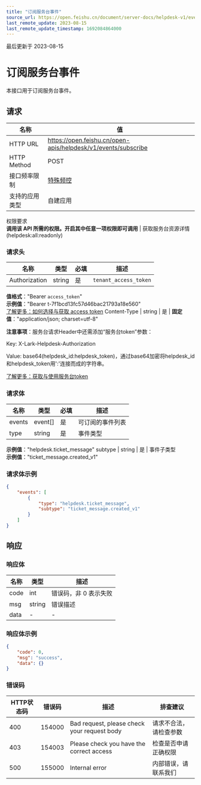 ```yaml
---
title: "订阅服务台事件"
source_url: https://open.feishu.cn/document/server-docs/helpdesk-v1/event/subscribe
last_remote_update: 2023-08-15
last_remote_update_timestamp: 1692084864000
---
```

最后更新于 2023-08-15

# 订阅服务台事件

本接口用于订阅服务台事件。

## 请求
名称 | 值
---|---
HTTP URL | https://open.feishu.cn/open-apis/helpdesk/v1/events/subscribe
HTTP Method | POST
接口频率限制 | [特殊频控](https://open.feishu.cn/document/ukTMukTMukTM/uUzN04SN3QjL1cDN)
支持的应用类型 | 自建应用
权限要求  
            **调用该 API 所需的权限。开启其中任意一项权限即可调用** | 获取服务台资源详情(helpdesk:all:readonly)

### 请求头

名称 | 类型 | 必填 | 描述
--- | --- | --- | ---
Authorization | string | 是 | `tenant_access_token`  
**值格式**："Bearer `access_token`"  
**示例值**："Bearer t-7f1bcd13fc57d46bac21793a18e560"  
[了解更多：如何选择与获取 access token](https://open.feishu.cn/document/uAjLw4CM/ugTN1YjL4UTN24CO1UjN/trouble-shooting/how-to-choose-which-type-of-token-to-use)
Content-Type | string | 是 | **固定值**："application/json; charset=utf-8"

**注意事项**：服务台请求Header中还需添加“服务台token”参数：

Key: X-Lark-Helpdesk-Authorization

Value: base64(helpdesk_id:helpdesk_token)，通过base64加密将helpdesk_id和helpdesk_token用':'连接而成的字符串。

[了解更多：获取与使用服务台token](https://open.feishu.cn/document/ukTMukTMukTM/ugDOyYjL4gjM24CO4IjN)

### 请求体

名称 | 类型 | 必填 | 描述
--- | --- | --- | ---
events | event\[\] | 是 | 可订阅的事件列表
type | string | 是 | 事件类型  
**示例值**："helpdesk.ticket_message"
subtype | string | 是 | 事件子类型  
**示例值**："ticket_message.created_v1"

### 请求体示例
```json
{
    "events": [
        {
            "type": "helpdesk.ticket_message",
            "subtype": "ticket_message.created_v1"
        }
    ]
}
```

## 响应

### 响应体

名称 | 类型 | 描述
--- | --- | ---
code | int | 错误码，非 0 表示失败
msg | string | 错误描述
data | \- | \-

### 响应体示例
```json
{
    "code": 0,
    "msg": "success",
    "data": {}
}
```

### 错误码

HTTP状态码 | 错误码 | 描述 | 排查建议
--- | --- | --- | ---
400 | 154000 | Bad request, please check your request body | 请求不合法，请检查参数
403 | 154003 | Please check you have the correct access | 检查是否申请正确权限
500 | 155000 | Internal error | 内部错误，请联系我们
